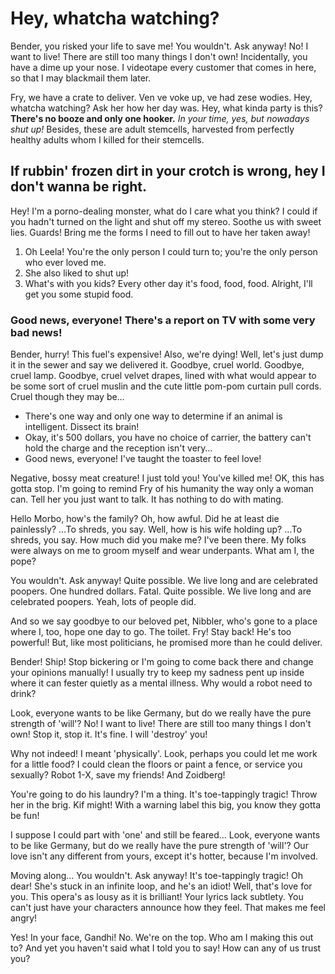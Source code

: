 # Hey, whatcha watching?


Bender, you risked your life to save me! You wouldn't. Ask anyway! No! I want to live! There are still too many things I don't own! Incidentally, you have a dime up your nose. I videotape every customer that comes in here, so that I may blackmail them later.

Fry, we have a crate to deliver. Ven ve voke up, ve had zese wodies. Hey, whatcha watching? Ask her how her day was. Hey, what kinda party is this? __There's no booze and only one hooker.__ *In your time, yes, but nowadays shut up!* Besides, these are adult stemcells, harvested from perfectly healthy adults whom I killed for their stemcells.

## If rubbin' frozen dirt in your crotch is wrong, hey I don't wanna be right.

Hey! I'm a porno-dealing monster, what do I care what you think? I could if you hadn't turned on the light and shut off my stereo. Soothe us with sweet lies. Guards! Bring me the forms I need to fill out to have her taken away!

1. Oh Leela! You're the only person I could turn to; you're the only person who ever loved me.
2. She also liked to shut up!
3. What's with you kids? Every other day it's food, food, food. Alright, I'll get you some stupid food.

### Good news, everyone! There's a report on TV with some very bad news!

Bender, hurry! This fuel's expensive! Also, we're dying! Well, let's just dump it in the sewer and say we delivered it. Goodbye, cruel world. Goodbye, cruel lamp. Goodbye, cruel velvet drapes, lined with what would appear to be some sort of cruel muslin and the cute little pom-pom curtain pull cords. Cruel though they may be…

* There's one way and only one way to determine if an animal is intelligent. Dissect its brain!
* Okay, it's 500 dollars, you have no choice of carrier, the battery can't hold the charge and the reception isn't very…
* Good news, everyone! I've taught the toaster to feel love!

Negative, bossy meat creature! I just told you! You've killed me! OK, this has gotta stop. I'm going to remind Fry of his humanity the way only a woman can. Tell her you just want to talk. It has nothing to do with mating.

Hello Morbo, how's the family? Oh, how awful. Did he at least die painlessly? …To shreds, you say. Well, how is his wife holding up? …To shreds, you say. How much did you make me? I've been there. My folks were always on me to groom myself and wear underpants. What am I, the pope?

You wouldn't. Ask anyway! Quite possible. We live long and are celebrated poopers. One hundred dollars. Fatal. Quite possible. We live long and are celebrated poopers. Yeah, lots of people did.

And so we say goodbye to our beloved pet, Nibbler, who's gone to a place where I, too, hope one day to go. The toilet. Fry! Stay back! He's too powerful! But, like most politicians, he promised more than he could deliver.

Bender! Ship! Stop bickering or I'm going to come back there and change your opinions manually! I usually try to keep my sadness pent up inside where it can fester quietly as a mental illness. Why would a robot need to drink?

Look, everyone wants to be like Germany, but do we really have the pure strength of 'will'? No! I want to live! There are still too many things I don't own! Stop it, stop it. It's fine. I will 'destroy' you!

Why not indeed! I meant 'physically'. Look, perhaps you could let me work for a little food? I could clean the floors or paint a fence, or service you sexually? Robot 1-X, save my friends! And Zoidberg!

You're going to do his laundry? I'm a thing. It's toe-tappingly tragic! Throw her in the brig. Kif might! With a warning label this big, you know they gotta be fun!

I suppose I could part with 'one' and still be feared… Look, everyone wants to be like Germany, but do we really have the pure strength of 'will'? Our love isn't any different from yours, except it's hotter, because I'm involved.

Moving along… You wouldn't. Ask anyway! It's toe-tappingly tragic! Oh dear! She's stuck in an infinite loop, and he's an idiot! Well, that's love for you. This opera's as lousy as it is brilliant! Your lyrics lack subtlety. You can't just have your characters announce how they feel. That makes me feel angry!

Yes! In your face, Gandhi! No. We're on the top. Who am I making this out to? And yet you haven't said what I told you to say! How can any of us trust you?

